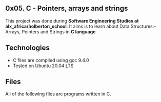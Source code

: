 0x05. C - Pointers, arrays and strings
  ------------------
This project was done during **Software Engineering Studies at alx_africa/holberton_school**. It aims is to learn about Data Structures:- Arrays, Pointers and Strings in **C language**

Technologies
 -----------------
 - C files are compiled using gcc 9.4.0
 - Tested on Ubuntu 20.04 LTS

Files
  -------------------
All of the following files are programs written in C.
